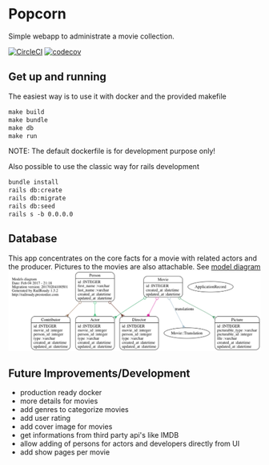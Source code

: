 # Popcorn
Simple webapp to administrate a movie collection.

[![CircleCI](https://circleci.com/gh/mupat/popcorn/tree/master.svg?style=shield)](https://circleci.com/gh/mupat/popcorn/tree/master)
[![codecov](https://codecov.io/gh/mupat/popcorn/branch/master/graph/badge.svg)](https://codecov.io/gh/mupat/popcorn)

## Get up and running

The easiest way is to use it with docker and the provided makefile

```
make build
make bundle
make db
make run
```

NOTE: The default dockerfile is for development purpose only!

Also possible to use the classic way for rails development

```
bundle install
rails db:create
rails db:migrate
rails db:seed
rails s -b 0.0.0.0
```

## Database
This app concentrates on the core facts for a movie with related actors and the producer. Pictures to the movies are also attachable. See [model diagram](doc/models_complete.png)
[![model](doc/models_complete.png)](doc/models_complete.png)

## Future Improvements/Development
* production ready docker
* more details for movies
* add genres to categorize movies
* add user rating
* add cover image for movies
* get informations from third party api's like IMDB
* allow adding of persons for actors and developers directly from UI
* add show pages per movie
